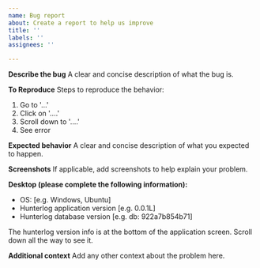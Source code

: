 ```yaml
---
name: Bug report
about: Create a report to help us improve
title: ''
labels: ''
assignees: ''

---
```


**Describe the bug**
A clear and concise description of what the bug is.

**To Reproduce**
Steps to reproduce the behavior:
1. Go to '...'
2. Click on '....'
3. Scroll down to '....'
4. See error

**Expected behavior**
A clear and concise description of what you expected to happen.

**Screenshots**
If applicable, add screenshots to help explain your problem.

**Desktop (please complete the following information):**
 - OS: [e.g. Windows, Ubuntu]
 - Hunterlog application version [e.g. 0.0.1L]
 - Hunterlog database version [e.g. db: 922a7b854b71]

The hunterlog version info is at the bottom of the application screen. Scroll down all the way to see it.


**Additional context**
Add any other context about the problem here.
